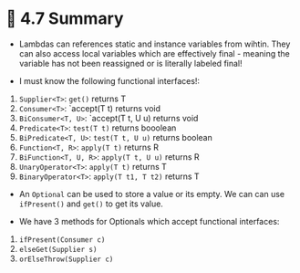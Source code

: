 <link href="../../styles.css" rel="stylesheet"></link>

# 🧠 4.7 Summary

*  Lambdas can references static and instance variables from wihtin. They can also access local variables which are effectively final - meaning the variable has not been reassigned or is literally labeled final!

* I must know the following functional interfaces!:

1) `Supplier<T>`: `get()` returns T
2) `Consumer<T>`: `accept(T t) returns void
3) `BiConsumer<T, U>`: `accept(T t, U u) returns void
4) `Predicate<T>`: `test(T t)` returns booolean
5) `BiPredicate<T, U>`: `test(T t, U u)` returns boolean
6) `Function<T, R>`: `apply(T t)` returns R
7) `BiFunction<T, U, R>`: `apply(T t, U u)` returns R
8) `UnaryOperator<T>`: `apply(T t)` returns T
9) `BinaryOperator<T>`: `apply(T t1, T t2)` returns T

* An `Optional` can be used to store a value or its empty. We can can use `ifPresent()` and `get()` to get its value.

* We have 3 methods for Optionals which accept functional interfaces:

1) `ifPresent(Consumer c)`
2) `elseGet(Supplier s)`
3) `orElseThrow(Supplier c)`
